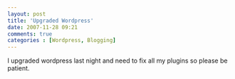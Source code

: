 ```yaml
---
layout: post
title: 'Upgraded Wordpress'
date: 2007-11-28 09:21
comments: true
categories : [Wordpress, Blogging]
---  
```


I upgraded wordpress last night and need to fix all my plugins so please be patient.


